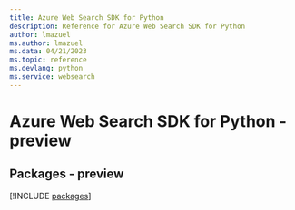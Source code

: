 ```yaml
---
title: Azure Web Search SDK for Python
description: Reference for Azure Web Search SDK for Python
author: lmazuel
ms.author: lmazuel
ms.data: 04/21/2023
ms.topic: reference
ms.devlang: python
ms.service: websearch
---
```

# Azure Web Search SDK for Python - preview
## Packages - preview
[!INCLUDE [packages](web-search-index.md)]
